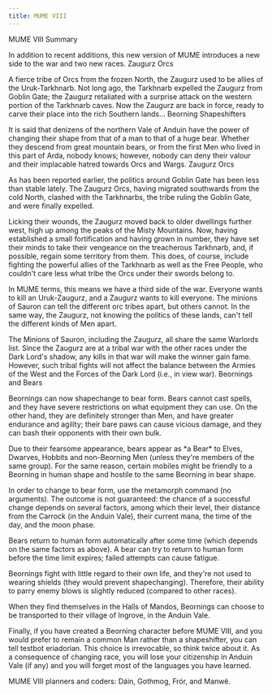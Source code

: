 ```yaml
---
title: MUME VIII
---
```


MUME VIII Summary

In addition to recent additions, this new version of MUME introduces a
new side to the war and two new races. Zaugurz Orcs

A fierce tribe of Orcs from the frozen North, the Zaugurz used to be
allies of the Uruk-Tarkhnarb. Not long ago, the Tarkhnarb expelled the
Zaugurz from Goblin Gate; the Zaugurz retaliated with a surprise attack
on the western portion of the Tarkhnarb caves. Now the Zaugurz are back
in force, ready to carve their place into the rich Southern lands...
Beorning Shapeshifters

It is said that denizens of the northern Vale of Anduin have the power
of changing their shape from that of a man to that of a huge bear.
Whether they descend from great mountain bears, or from the first Men
who lived in this part of Arda, nobody knows; however, nobody can deny
their valour and their implacable hatred towards Orcs and Wargs. Zaugurz
Orcs

As has been reported earlier, the politics around Goblin Gate has been
less than stable lately. The Zaugurz Orcs, having migrated southwards
from the cold North, clashed with the Tarkhnarbs, the tribe ruling the
Goblin Gate, and were finally expelled.

Licking their wounds, the Zaugurz moved back to older dwellings further
west, high up among the peaks of the Misty Mountains. Now, having
established a small fortification and having grown in number, they have
set their minds to take their vengeance on the treacherous Tarkhnarb,
and, if possible, regain some territory from them. This does, of course,
include fighting the powerful allies of the Tarkhnarb as well as the
Free People, who couldn't care less what tribe the Orcs under their
swords belong to.

In MUME terms, this means we have a third side of the war. Everyone
wants to kill an Uruk-Zaugurz, and a Zaugurz wants to kill everyone. The
minions of Sauron can tell the different orc tribes apart, but others
cannot. In the same way, the Zaugurz, not knowing the politics of these
lands, can't tell the different kinds of Men apart.

The Minions of Sauron, including the Zaugurz, all share the same
Warlords list. Since the Zaugurz are at a tribal war with the other
races under the Dark Lord's shadow, any kills in that war will make the
winner gain fame. However, such tribal fights will not affect the
balance between the Armies of the West and the Forces of the Dark Lord
(i.e., in view war). Beornings and Bears

Beornings can now shapechange to bear form. Bears cannot cast spells,
and they have severe restrictions on what equipment they can use. On the
other hand, they are definitely stronger than Men, and have greater
endurance and agility; their bare paws can cause vicious damage, and
they can bash their opponents with their own bulk.

Due to their fearsome appearance, bears appear as \*a Bear\* to Elves,
Dwarves, Hobbits and non-Beorning Men (unless they're members of the
same group). For the same reason, certain mobiles might be friendly to a
Beorning in human shape and hostile to the same Beorning in bear shape.

In order to change to bear form, use the metamorph command (no
arguments). The outcome is not guaranteed: the chance of a successful
change depends on several factors, among which their level, their
distance from the Carrock (in the Anduin Vale), their current mana, the
time of the day, and the moon phase.

Bears return to human form automatically after some time (which depends
on the same factors as above). A bear can try to return to human form
before the time limit expires; failed attempts can cause fatigue.

Beornings fight with little regard to their own life, and they're not
used to wearing shields (they would prevent shapechanging). Therefore,
their ability to parry enemy blows is slightly reduced (compared to
other races).

When they find themselves in the Halls of Mandos, Beornings can choose
to be transported to their village of Ingrove, in the Anduin Vale.

Finally, if you have created a Beorning character before MUME VIII, and
you would prefer to remain a common Man rather than a shapeshifter, you
can tell testbot eriadorian. This choice is irrevocable, so think twice
about it. As a consequence of changing race, you will lose your
citizenship in Anduin Vale (if any) and you will forget most of the
languages you have learned.

MUME VIII planners and coders: Dáin, Gothmog, Frór, and Manwë.